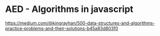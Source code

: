 # AED - Algorithms in javascript

https://medium.com/@kingrayhan/500-data-structures-and-algorithms-practice-problems-and-their-solutions-b45a83d803f0
